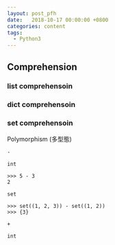 ```yaml
---
layout: post_pfh
date:   2018-10-17 00:00:00 +0800
categories: content
tags:
  - Python3
---
```


## Comprehension

### list comprehensoin

### dict comprehensoin

### set comprehensoin


Polymorphism (多型態)

`-`

`int`

```
>>> 5 - 3
2
```

`set`

```
>>> set((1, 2, 3)) - set((1, 2))
>>> {3}
```

`+`

`int`
